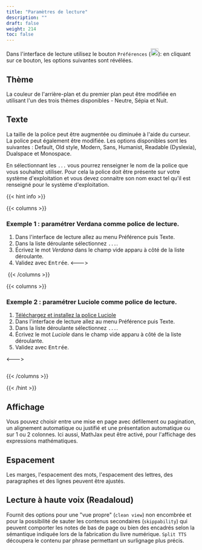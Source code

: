 ```yaml
---
title: "Paramètres de lecture"
description: ""
draft: false
weight: 214
toc: false
---
```

Dans l'interface de lecture utilisez le bouton `Préférences` (<img class="icons" src="/thorium-reader-doc/images/icons/font-size.svg" alt="" width="20px">): en cliquant sur ce bouton, les options suivantes sont révélées.

## Thème
La couleur de l'arrière-plan et du premier plan peut être modifiée en utilisant l'un des trois thèmes disponibles - Neutre, Sépia et Nuit.
        
## Texte 
La taille de la police peut être augmentée ou diminuée à l'aide du curseur. La police peut également être modifiée. Les options disponibles sont les suivantes : Default, Old style, Modern, Sans, Humanist, Readable (Dyslexia), Dualspace et Monospace.

En sélectionnant les `...` vous pourrez renseigner le nom de la police que vous souhaitez utiliser. Pour cela la police doit être présente sur votre système d'exploitation et vous devez connaitre son nom exact tel qu'il est renseigné pour le système d'exploitation. 

{{< hint info >}}

{{< columns >}}
### Exemple 1 : paramétrer Verdana comme police de lecture.
1. Dans l'interface de lecture allez au menu Préférence puis Texte. 
2. Dans la liste déroulante sélectionnez `...`.
3. Écrivez le mot *Verdana* dans le champ vide apparu à côté de la liste déroulante. 
4. Validez avec <kbd>Entrée</kbd>.
<--->
<img class="icons" src="/thorium-reader-doc/images/local-fr/thorium-verdana.png" alt="">
{{< /columns >}}

{{< columns >}}

### Exemple 2 : paramétrer Luciole comme police de lecture.

1. [Téléchargez et installez la police Luciole](https://www.luciole-vision.com/Fichiers/Luciole-Regular.ttf)
2. Dans l'interface de lecture allez au menu Préférence puis Texte. 
3. Dans la liste déroulante sélectionnez `...`.
4. Écrivez le mot *Luciole* dans le champ vide apparu à côté de la liste déroulante. 
5. Validez avec <kbd>Entrée</kbd>.

<--->

<img class="icons" src="/thorium-reader-doc/images/local-fr/thorium-luciole.png" alt=""/>

{{< /columns >}}

{{< /hint >}}

## Affichage 
Vous pouvez choisir entre une mise en page avec défilement ou pagination, un alignement automatique ou justifié et une présentation automatique ou sur 1 ou 2 colonnes. Ici aussi, MathJax peut être activé, pour l'affichage des expressions mathématiques.

## Espacement
Les marges, l'espacement des mots, l'espacement des lettres, des paragraphes et des lignes peuvent être ajustés.

## Lecture à haute voix (Readaloud)
Fournit des options pour une "vue propre" (`clean view`) non encombrée et pour la possibilité de sauter les contenus secondaires (`skippability`) qui peuvent comporter les notes de bas de page ou bien des encadrés selon la sémantique indiquée lors de la fabrication du livre numérique.
`Split TTS` découpera le contenu par phrase permettant un surlignage plus précis.